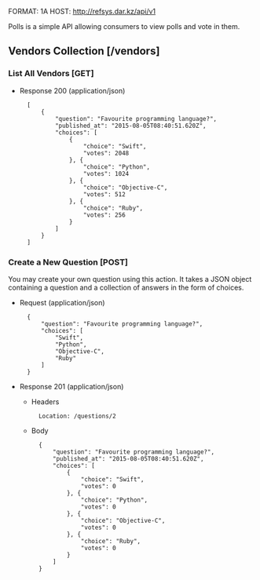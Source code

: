 FORMAT: 1A
HOST: http://refsys.dar.kz/api/v1

Polls is a simple API allowing consumers to view polls and vote in them.

## Vendors Collection [/vendors]

### List All Vendors [GET]

+ Response 200 (application/json)

        [
            {
                "question": "Favourite programming language?",
                "published_at": "2015-08-05T08:40:51.620Z",
                "choices": [
                    {
                        "choice": "Swift",
                        "votes": 2048
                    }, {
                        "choice": "Python",
                        "votes": 1024
                    }, {
                        "choice": "Objective-C",
                        "votes": 512
                    }, {
                        "choice": "Ruby",
                        "votes": 256
                    }
                ]
            }
        ]

### Create a New Question [POST]

You may create your own question using this action. It takes a JSON
object containing a question and a collection of answers in the
form of choices.

+ Request (application/json)

        {
            "question": "Favourite programming language?",
            "choices": [
                "Swift",
                "Python",
                "Objective-C",
                "Ruby"
            ]
        }

+ Response 201 (application/json)

    + Headers

            Location: /questions/2

    + Body

            {
                "question": "Favourite programming language?",
                "published_at": "2015-08-05T08:40:51.620Z",
                "choices": [
                    {
                        "choice": "Swift",
                        "votes": 0
                    }, {
                        "choice": "Python",
                        "votes": 0
                    }, {
                        "choice": "Objective-C",
                        "votes": 0
                    }, {
                        "choice": "Ruby",
                        "votes": 0
                    }
                ]
            }
